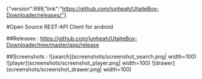 {"version":999,"link":"https://github.com/junheah/UtaiteBox-Downloader/releases/"}

#Open Source REST-API Client for android

##Releases :
https://github.com/junheah/UtaiteBox-Downloader/tree/master/app/release

##Screenshots :
![search](screenshots/screenshot_search.png| width=100)
![player](screenshots/screenshot_player.png| width=100)
![drawer](screenshots/screenshot_drawer.png| width=100)

